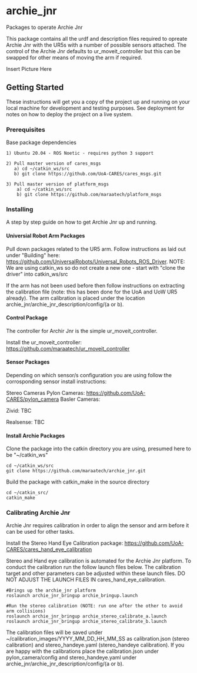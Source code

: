# archie_jnr
Packages to operate Archie Jnr

This package contains all the urdf and description files required to opreate Archie Jnr with the UR5s with a number of possible sensors attached.
The control of the Archie Jnr defaults to ur_moveit_controller but this can be swapped for other means of moving the arm if required.

Insert Picture Here

## Getting Started
These instructions will get you a copy of the project up and running on your local machine for development and testing purposes.
See deployment for notes on how to deploy the project on a live system.

### Prerequisites
Base package dependencies

```
1) Ubuntu 20.04 - ROS Noetic - requires python 3 support

2) Pull master version of cares_msgs
   a) cd ~/catkin_ws/src
   b) git clone https://github.com/UoA-CARES/cares_msgs.git

3) Pull master version of platform_msgs
	a) cd ~/catkin_ws/src
	b) git clone https://github.com/maraatech/platform_msgs
```

### Installing
A step by step guide on how to get Archie Jnr up and running.

#### Universial Robot Arm Packages
Pull down packages related to the UR5 arm.
Follow instructions as laid out under "Building" here: https://github.com/UniversalRobots/Universal_Robots_ROS_Driver.
NOTE: We are using catkin_ws so do not create a new one - start with "clone the driver" into catkin_ws/src

If the arm has not been used before then follow instructions on extracting the calibration file (note: this has been done for the UoA and UoW UR5 already).
The arm calibration is placed under the location archie_jnr/archie_jnr_description/config/(a or b).

#### Control Package
The controller for Archir Jnr is the simple ur_moveit_controller.

Install the ur_moveit_controller: https://github.com/maraatech/ur_moveit_controller

#### Sensor Packages
Depending on which sensor/s configuration you are using follow the corrosponding sensor install instructions:

Stereo Cameras
Pylon Cameras: https://github.com/UoA-CARES/pylon_camera
Basler Cameras: 

Zivid:
TBC

Realsense:
TBC

#### Install Archie Packages
Clone the package into the catkin directory you are using, presumed here to be "~/catkin_ws"

```
cd ~/catkin_ws/src
git clone https://github.com/maraatech/archie_jnr.git
```

Build the package with catkin_make in the source directory

```
cd ~/catkin_src/
catkin_make
```

### Calibrating Archie Jnr
Archie Jnr requires calibration in order to align the sensor and arm before it can be used for other tasks.

Install the Stereo Hand Eye Calibration package: https://github.com/UoA-CARES/cares_hand_eye_calibration

Stereo and Hand eye calibration is automated for the Archie Jnr platform. 
To conduct the calibration run the follow launch files below.
The calibration target and other parameters can be adjusted within these launch files.
DO NOT ADJUST THE LAUNCH FILES IN cares_hand_eye_calibration.

```
#Brings up the archie_jnr platform
roslaunch archie_jnr_bringup archie_bringup.launch

#Run the stereo calibration (NOTE: run one after the other to avoid arm collisions)
roslaunch archie_jnr_bringup archie_stereo_calibrate_a.launch
roslaunch archie_jnr_bringup archie_stereo_calibrate_b.launch
```

The calibration files will be saved under ~/calibration_images/YYYY_MM_DD_HH_MM_SS as calibration.json (stereo calibration) and stereo_handeye.yaml (stereo_handeye calibration).
If you are happy with the calibrations place the calibration.json under pylon_camera/config and stereo_handeye.yaml under archie_jnr/archie_jnr_description/config/(a or b).

